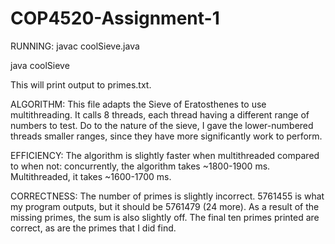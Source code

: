 # COP4520-Assignment-1
RUNNING: 
  javac coolSieve.java
  
  java coolSieve
  
This will print output to primes.txt.


ALGORITHM: This file adapts the Sieve of Eratosthenes to use multithreading. It calls 8 threads, each thread having a different range of numbers to test. Do to the nature of the sieve, I gave the lower-numbered threads smaller ranges, since they have more significantly work to perform. 

EFFICIENCY: The algorithm is slightly faster when multithreaded compared to when not: concurrently, the algorithm takes ~1800-1900 ms. Multithreaded, it takes ~1600-1700 ms. 

CORRECTNESS: The number of primes is slightly incorrect. 5761455 is what my program outputs, but it should be 5761479 (24 more). As a result of the missing primes, the sum is also slightly off. The final ten primes printed are correct, as are the primes that I did find.
